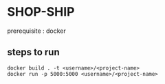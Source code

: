 # SHOP-SHIP

prerequisite : docker

## steps to run

```
docker build . -t <username>/<project-name>
docker run -p 5000:5000 <username>/<project-name>
```
